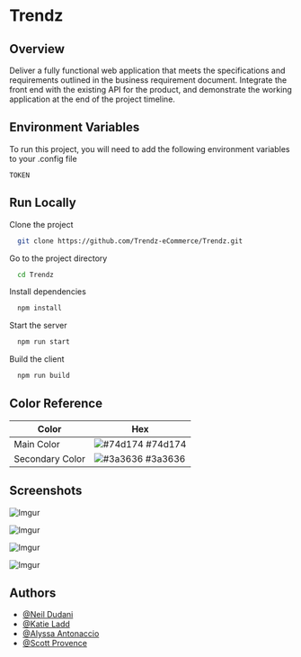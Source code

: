 # Trendz

## Overview

Deliver a fully functional web application that meets the specifications and requirements outlined in the business requirement document. Integrate the front end with the existing API for the product, and demonstrate the working application at the end of the project timeline.

## Environment Variables

To run this project, you will need to add the following environment variables to your .config file

`TOKEN`

## Run Locally

Clone the project

```bash
  git clone https://github.com/Trendz-eCommerce/Trendz.git
```

Go to the project directory

```bash
  cd Trendz
```

Install dependencies

```bash
  npm install
```

Start the server

```bash
  npm run start
```

Build the client

```bash
  npm run build
```

## Color Reference

| Color           | Hex                                                              |
| --------------- | ---------------------------------------------------------------- |
| Main Color      | ![#74d174](https://via.placeholder.com/10/74d174?text=+) #74d174 |
| Secondary Color | ![#3a3636](https://via.placeholder.com/10/3a3636?text=+) #3a3636 |

## Screenshots

![Imgur](https://i.imgur.com/ubX47if.png)

![Imgur](https://i.imgur.com/xAzjDwz.png)

![Imgur](https://i.imgur.com/8Ly4LU1.png)

![Imgur](https://i.imgur.com/7m6K7vQ.png)

## Authors

- [@Neil Dudani](https://github.com/neildudani)
- [@Katie Ladd](https://github.com/katieladd)
- [@Alyssa Antonaccio](https://github.com/alyant34)
- [@Scott Provence](https://github.com/scopro220)
